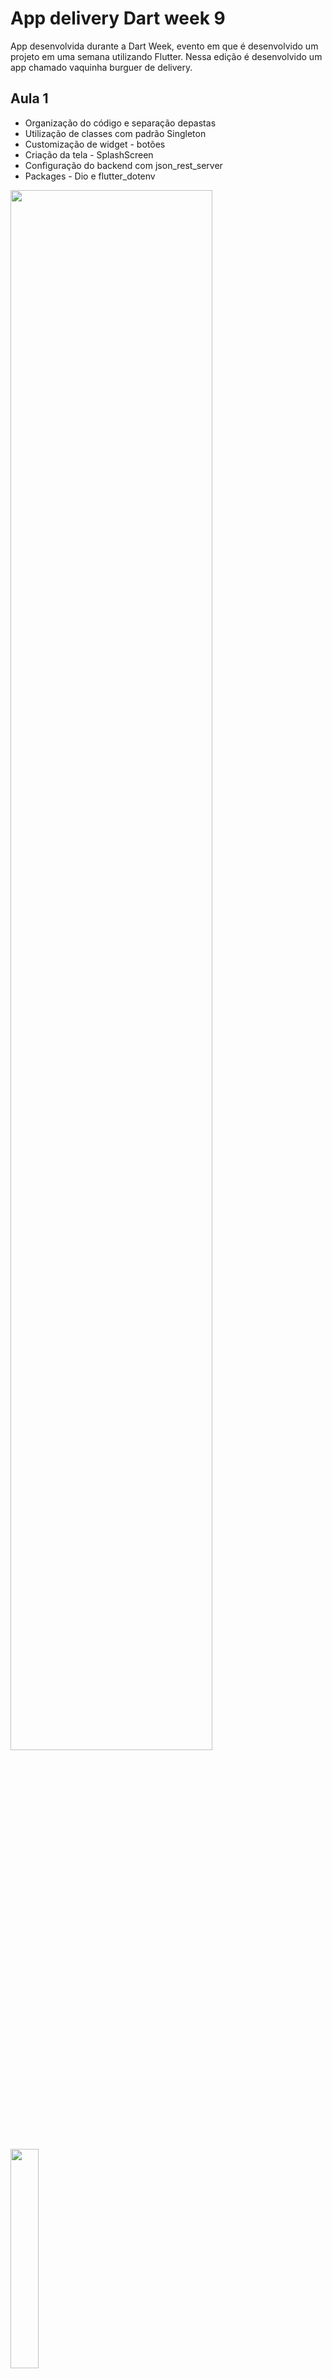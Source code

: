# App delivery Dart week 9

App desenvolvida durante a Dart Week, evento em que é desenvolvido um projeto em uma semana utilizando Flutter.
Nessa edição é desenvolvido um app chamado vaquinha burguer de delivery.

## Aula 1
- Organização do código e separação depastas
- Utilização de classes com padrão Singleton
- Customização de widget - botões
- Criação da tela - SplashScreen
- Configuração do backend com json_rest_server
- Packages - Dio e flutter_dotenv


<p><img width="80%" src="https://github.com/giseletoledo/dw9_delivery_api/blob/master/postman_produtos.png"/></p>
<p><img width="30%" src="https://github.com/giseletoledo/dw9_delivery_api/blob/master/Screenshot_1675303556.png"/></p>
Detalhes sobre as aulas.



## Aula 2
- Criação do Model - produtos
- Utilização de SOLID na criação de interfaces
- Serialização de JSON
- Criação do Repository - produtos (endpoint)
- Gerenciamento de estados com Provider
- Separando Multiprovider do main.dart
- App customizada
- Tela de lista de produtos
- Formatação de valor monetário - packages intl 
- Estruturando com Bloc - packages bloc flutter_bloc e equatable
- Loader customizado com o package loader animation widget e snackbar

